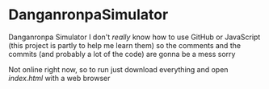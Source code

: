 # DanganronpaSimulator
 Danganronpa Simulator
I don't _really_ know how to use GitHub or JavaScript (this project is partly to help me learn them) so the comments and the commits (and probably a lot of the code) are gonna be a mess sorry

Not online right now, so to run just download everything and open _index.html_ with a web browser
